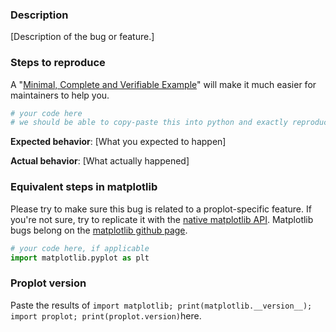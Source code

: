 <!-- Thanks for helping us make proplot a better package! If this is a bug report, please use the template provided below. If this is a feature request, you can delete the template text (just try to be descriptive with your request). -->

### Description

[Description of the bug or feature.]

### Steps to reproduce

A "[Minimal, Complete and Verifiable Example](http://matthewrocklin.com/blog/work/2018/02/28/minimal-bug-reports)" will make it much easier for maintainers to help you.

```python
# your code here
# we should be able to copy-paste this into python and exactly reproduce your bug
```

**Expected behavior**: [What you expected to happen]

**Actual behavior**: [What actually happened]

### Equivalent steps in matplotlib

Please try to make sure this bug is related to a proplot-specific feature. If you're not sure, try to replicate it with the [native matplotlib API](https://matplotlib.org/3.1.1/api/index.html). Matplotlib bugs belong on the [matplotlib github page](https://github.com/matplotlib/matplotlib).

```python
# your code here, if applicable
import matplotlib.pyplot as plt
```

### Proplot version

Paste the results of `import matplotlib; print(matplotlib.__version__); import proplot; print(proplot.version)`here.
